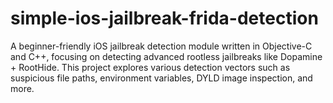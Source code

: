 # simple-ios-jailbreak-frida-detection
A beginner-friendly iOS jailbreak detection module written in Objective-C and C++, focusing on detecting advanced rootless jailbreaks like Dopamine + RootHide. This project explores various detection vectors such as suspicious file paths, environment variables, DYLD image inspection, and more.
